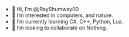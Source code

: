 - 👋 Hi, I’m @jRayShumway00
- 👀 I’m interested in computers, and nature.
- 🌱 I’m currently learning C#, C++, Python, Lua.
- 💞️ I’m looking to collaborate on Nothing.

<!---
jRayShumway00/jRayShumway00 is a ✨ special ✨ repository because its `README.md` (this file) appears on your GitHub profile.
You can click the Preview link to take a look at your changes.
--->
